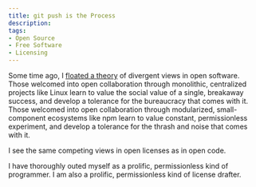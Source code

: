 ```yaml
---
title: git push is the Process
description:
tags:
- Open Source
- Free Software
- Licensing
---
```


Some time ago, I [floated a theory](https://writing.kemitchell.com/2019/05/18/Schools.html) of divergent views in open software.  Those welcomed into open collaboration through monolithic, centralized projects like Linux learn to value the social value of a single, breakaway success, and develop a tolerance for the bureaucracy that comes with it.  Those welcomed into open collaboration through modularized, small-component ecosystems like npm learn to value constant, permissionless experiment, and develop a tolerance for the thrash and noise that comes with it.

I see the same competing views in open licenses as in open code.

I have thoroughly outed myself as a prolific, permissionless kind of programmer.  I am also a prolific, permissionless kind of license drafter.

<!-- permissionless versus monolothic -->

<!-- going first to a process debate _avoids_ the open process of actually addressing the substance of new publications -->